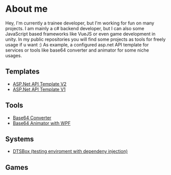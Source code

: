 # About me
Hey, I'm currently a trainee developer, but I'm working for fun on many projects.
I am mainly a c# backend developer, but I can also some JavaScript based frameworks like VueJS or even game development in unity.
In my public repositories you will find some projects as tools for freely usage if u want :)
As example, a configured asp.net API template for services or tools like base64 converter and animator for some niche usages.

## Templates 
- <a href="https://github.com/Dtejedor13/UniveralApi_V2">ASP.Net API Template V2</a>
- <a href="https://github.com/Dtejedor13/UniversalAPI_V1">ASP.Net API Template V1</a>

## Tools 
- <a href="https://github.com/Dtejedor13/Base64Converter">Base64 Converter</a>
- <a href="https://github.com/Dtejedor13/Base64ToImageAnimator">Base64 Animator with WPF</a>

## Systems
- <a href="https://github.com/Dtejedor13/DTSBox">DTSBox (testing enviroment with dependeny injection)</a>

## Games 

